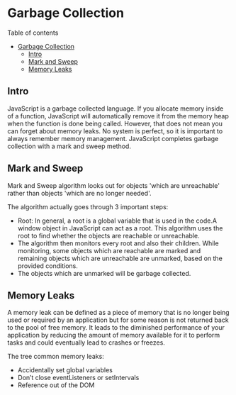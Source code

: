 # Garbage Collection

Table of contents

- [Garbage Collection](#garbage-collection)
  - [Intro](#intro)
  - [Mark and Sweep](#mark-and-sweep)
  - [Memory Leaks](#memory-leaks)

## Intro

JavaScript is a garbage collected language. If you allocate memory inside of a function, JavaScript will automatically remove it from the memory heap when the function is done being called. However, that does not mean you can forget about memory leaks. No system is perfect, so it is important to always remember memory management. JavaScript completes garbage collection with a mark and sweep method.

## Mark and Sweep

Mark and Sweep algorithm looks out for objects 'which are unreachable' rather than objects 'which are no longer needed'.

The algorithm actually goes through 3 important steps:

- Root: In general, a root is a global variable that is used in the code.A window object in JavaScript can act as a root. This algorithm uses the root to find whether the objects are reachable or unreachable.
- The algorithm then monitors every root and also their children. While monitoring, some objects which are reachable are marked and remaining objects which are unreachable are unmarked, based on the provided conditions.
- The objects which are unmarked will be garbage collected.

## Memory Leaks

A memory leak can be defined as a piece of memory that is no longer being used or required by an application but for some reason is not returned back to the pool of free memory. It leads to the diminished performance of your application by reducing the amount of memory available for it to perform tasks and could eventually lead to crashes or freezes.

The tree common memory leaks:

- Accidentally set global variables
- Don’t close eventListeners or setIntervals
- Reference out of the DOM
